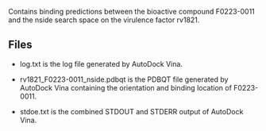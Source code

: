 Contains binding predictions between the bioactive compound F0223-0011 and the nside search space on the virulence factor rv1821.

## Files

- log.txt is the log file generated by AutoDock Vina.

- rv1821_F0223-0011_nside.pdbqt is the PDBQT file generated by AutoDock Vina containing the orientation and binding location of F0223-0011.

- stdoe.txt is the combined STDOUT and STDERR output of AutoDock Vina.

